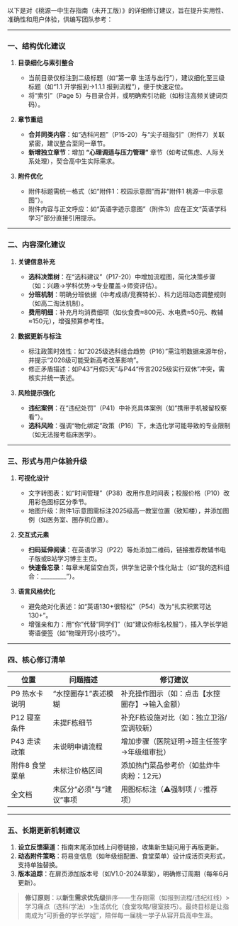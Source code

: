 以下是对《桃源一中生存指南（未开工版）》的详细修订建议，旨在提升实用性、准确性和用户体验，供编写团队参考：

---

### **一、结构优化建议**
1. **目录细化与索引整合**
   - 当前目录仅标注到二级标题（如“第一章 生活与出行”），建议细化至三级标题（如“1.1 开学报到→1.1.1 报到流程”），便于快速定位。
   - 将“索引”（Page 5）与目录合并，或明确索引功能（如标注高频关键词页码）。

2. **章节重组**
   - **合并同类内容**：如“选科问题”（P15-20）与“尖子班指引”（附件7）关联紧密，建议整合至同一章节。
   - **新增独立章节**：增加 **“心理调适与压力管理”** 章节（如考试焦虑、人际关系处理），契合高中生实际需求。

3. **附件优化**
   - 附件标题需统一格式（如“附件1：校园示意图”而非“附件1 桃源一中示意图”）。
   - 附件内容与正文呼应：如“英语字迹示意图”（附件3）应在正文“英语学科学习”部分直接引用提示。

---

### **二、内容深化建议**
1. **关键信息补充**
   - **选科决策树**：在“选科建议”（P17-20）中增加流程图，简化决策步骤（如：兴趣→学科优势→专业覆盖→师资评估）。
   - **分班机制**：明确分班依据（中考成绩/竞赛特长）、科力远班动态调整规则（如高二淘汰机制）。
   - **费用明细**：补充月均消费细项（如伙食费≈800元、水电费≈50元、教辅≈150元），增强预算参考性。

2. **数据更新与标注**
   - 标注政策时效性：如“2025级选科组合趋势（P16）”需注明数据来源年份，并提示“2026级可能受新高考改革影响”。
   - 修正矛盾描述：如P43“月假5天”与P44“传言2025级实行双休”冲突，需核实并统一表述。

3. **风险提示强化**
   - **违纪案例**：在“违纪处罚”（P41）中补充具体案例（如“携带手机被留校察看”）。
   - **选科风险**：强调“物化绑定”政策（P16）下，未选化学可能导致的专业限制（如无法报考临床医学）。

---

### **三、形式与用户体验升级**
1. **可视化设计**
   - 文字转图表：如“时间管理”（P38）改用作息时间表；校服价格（P10）改用彩色图标区分季节。
   - 地图升级：附件1示意图需标注2025级高一教室位置（致知楼），并添加图例（如医务室、圈存机位置）。

2. **交互式元素**
   - **扫码延伸阅读**：在英语学习（P22）等处添加二维码，链接推荐教辅书电子版或B站学习博主主页。
   - **快速备忘录**：每章末尾留空白页，供学生记录个性化贴士（如“我的选科组合：_________”）。

3. **语言风格优化**
   - 避免绝对化表述：如“英语130+很轻松”（P54）改为“扎实积累可达130+”。
   - 增强亲和力：用“你”代替“同学们”（如“建议你标名校服”），插入学长学姐寄语便签（如“物理开窍小技巧”）。

---

### **四、核心修订清单**
| **位置**         | **问题描述**                | **修订建议**                              |
|-------------------|-----------------------------|------------------------------------------|
| P9 热水卡说明    | “水控圈存1”表述模糊         | 补充操作图示（如：点击【水控圈存】→输入金额） |
| P12 寝室条件     | 未提F栋细节                 | 补充F栋设施对比（如：独立卫浴/空调较新）    |
| P43 走读政策     | 未说明申请流程              | 增加步骤（医院证明→班主任签字→年级组审批）  |
| 附件8 食堂菜单   | 未标注价格区间              | 添加热门菜品参考价（如盐炸牛肉粉：12元）    |
| 全文档           | 未区分“必须”与“建议”事项    | 用图标标注（⚠️强制项 / 💡推荐项）          |

---

### **五、长期更新机制建议**
1. **设立反馈渠道**：指南末尾添加线上问卷链接，收集新生疑问用于再版更新。
2. **动态附件策略**：将易变信息（如年级组配置、食堂菜单）设计成活页夹形式，支持单独替换。
3. **版本追踪**：在扉页添加版本号（如V1.0-2024草案），明确修订周期（每年6月更新）。

> **修订原则**：以**新生需求优先级**排序——生存刚需（如报到流程/违纪红线）>学习痛点（选科/学法）>生活优化（食堂攻略/寝室技巧）。最终目标是让指南成为“可折叠的学长学姐”，陪伴每一届桃一学子从容开启高中生涯。